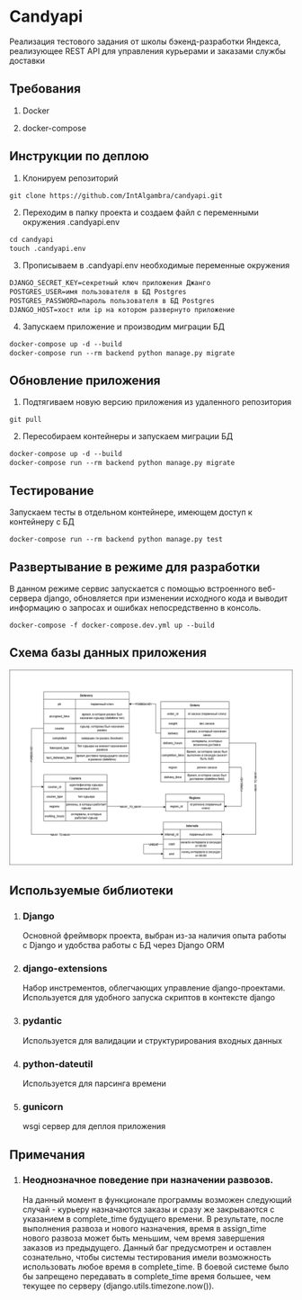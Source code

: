 # Candyapi

Реализация тестового задания от школы бэкенд-разработки Яндекса, реализующее REST API 
для управления курьерами и заказами службы доставки

## Требования

1. Docker

2. docker-compose

## Инструкции по деплою

1. Клонируем репозиторий

```
git clone https://github.com/IntAlgambra/candyapi.git
```

2. Переходим в папку проекта и создаем файл с переменными окружения .candyapi.env

```
cd candyapi
touch .candyapi.env
```

3. Прописываем в .candyapi.env необходимые переменные окружения

```
DJANGO_SECRET_KEY=секретный ключ приложения Джанго
POSTGRES_USER=имя пользователя в БД Postgres
POSTGRES_PASSWORD=пароль пользователя в БД Postgres
DJANGO_HOST=хост или ip на котором развернуто приложение
```

4. Запускаем приложение  и производим миграции БД

```
docker-compose up -d --build
docker-compose run --rm backend python manage.py migrate
```

## Обновление приложения

1. Подтягиваем новую версию приложения из удаленного репозитория

```
git pull
```

2. Пересобираем контейнеры и запускаем миграции БД

```
docker-compose up -d --build
docker-compose run --rm backend python manage.py migrate
```

## Тестирование

Запускаем тесты в отдельном контейнере, имеющем доступ к контейнеру с БД

```
docker-compose run --rm backend python manage.py test
```

## Развертывание в режиме для разработки

В данном режиме сервис запускается с помощью встроенного веб-сервера django,
обновляется при изменении исходного кода и выводит информацию о запросах и
ошибках непосредственно в консоль.

```
docker-compose -f docker-compose.dev.yml up --build
```

## Схема базы данных приложения

![Image description](candyapi_db_schema.png)

## Используемые библиотеки

1.  ### Django

    Основной фреймворк проекта, выбран из-за наличия опыта работы с Django и удобства работы с БД 
    через Django ORM

2.  ### django-extensions

    Набор инстрементов, облегчающих управление django-проектами. Используется для удобного запуска скриптов в контексте django

3.  ### pydantic

    Используется для валидации и структурирования входных данных

4.  ### python-dateutil

    Используется для парсинга времени

5. ### gunicorn

    wsgi сервер для деплоя приложения

## Примечания

1.  ### Неоднозначное поведение при назначении развозов.

    На данный момент в функционале программы возможен следующий случай - курьеру назначаются заказы и сразу же закрываются с указанием в complete_time будущего времени. В результате, после выполнения развоза и нового назначения, время в assign_time нового развоза может быть меньшим, чем время завершения заказов из предыдущего. Данный баг предусмотрен и оставлен сознательно, чтобы системы тестирования имели возможность использовать любое время в complete_time. В боевой системе было бы запрещено передавать в complete_time время большее, чем текущее по серверу (django.utils.timezone.now()).


